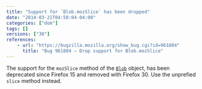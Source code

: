 ```yaml
---
title: "Support for `Blob.mozSlice` has been dropped"
date: "2014-03-21T04:50:04-04:00"
categories: ["dom"]
tags: []
versions: ["30"]
references:
    - url: "https://bugzilla.mozilla.org/show_bug.cgi?id=961804"
      title: "Bug 961804 – Drop support for Blob.mozSlice"
---
```

The support for the `mozSlice` method of the [`Blob`](https://developer.mozilla.org/docs/Web/API/Blob) object, has been deprecated since Firefox 15 and removed with Firefox 30. Use the unprefied `slice` method instead.
